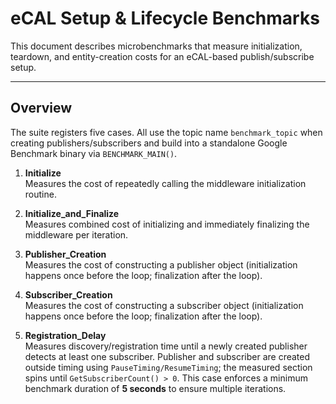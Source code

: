 # eCAL Setup & Lifecycle Benchmarks

This document describes microbenchmarks that measure initialization, teardown, and entity-creation costs for an eCAL-based publish/subscribe setup.

---

## Overview

The suite registers five cases. All use the topic name `benchmark_topic` when creating publishers/subscribers and build into a standalone Google Benchmark binary via `BENCHMARK_MAIN()`.

1. **Initialize**  
   Measures the cost of repeatedly calling the middleware initialization routine.

2. **Initialize_and_Finalize**  
   Measures combined cost of initializing and immediately finalizing the middleware per iteration.

3. **Publisher_Creation**  
   Measures the cost of constructing a publisher object (initialization happens once before the loop; finalization after the loop).

4. **Subscriber_Creation**  
   Measures the cost of constructing a subscriber object (initialization happens once before the loop; finalization after the loop).

5. **Registration_Delay**  
   Measures discovery/registration time until a newly created publisher detects at least one subscriber. Publisher and subscriber are created outside timing using `PauseTiming/ResumeTiming`; the measured section spins until `GetSubscriberCount() > 0`. This case enforces a minimum benchmark duration of **5 seconds** to ensure multiple iterations.